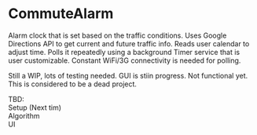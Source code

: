 # CommuteAlarm
Alarm clock that is set based on the traffic conditions. Uses Google Directions API to get current and future traffic info. Reads user calendar to adjust time. Polls it repeatedly using a background Timer service that is user customizable. Constant WiFi/3G connectivity is needed for polling.

Still a WIP, lots of testing needed. GUI is stiin progress. Not functional yet. This is considered to be a dead project.

TBD: <br/>
Setup (Next tim)<br/>
Algorithm <br/>
UI <br/>
